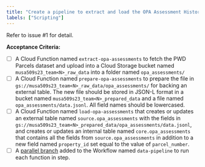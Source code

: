 ```yaml
---
title: "Create a pipeline to extract and load the OPA Assessment History dataset into BigQuery"
labels: ["Scripting"]
---
```


Refer to issue #1 for detail.

**Acceptance Criteria:**
- [ ] A Cloud Function named `extract-opa-assessments` to fetch the PWD Parcels dataset and upload into a Cloud Storage bucket named `musa509s23_team<N>_raw_data` into a folder named `opa_assessments/`
- [ ] A Cloud Function named `prepare-opa-assessments` to prepare the file in `gs://musa509s23_team<N>_raw_data/opa_assessments/` for backing an external table. The new file should be stored in JSON-L format in a bucket named `musa509s23_team<N>_prepared_data` and a file named `opa_assessments/data.jsonl`. All field names should be lowercased.
- [ ] A Cloud Function named `load-opa-assessments` that creates or updates an external table named `source.opa_assessments` with the fields in `gs://musa509s23_team<N>_prepared_data/opa_assessments/data.jsonl`, and creates or updates an internal table named `core.opa_assessments` that contains all the fields from `source.opa_assessments` in addition to a new field named `property_id` set equal to the value of `parcel_number`.
- [ ] A [parallel branch](https://cloud.google.com/workflows/docs/reference/syntax/parallel-steps) added to the Workflow named `data-pipeline` to run each function in step.